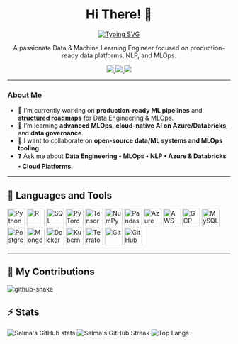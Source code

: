 
<!-- Dynamic intro -->
<h1 align="center">
  Hi There! 👋
</h1>

<p align="center">
  <a href="https://git.io/typing-svg">
    <img src="https://readme-typing-svg.demolab.com?font=Fira+Code&weight=600&size=28&pause=1200&color=E63946&center=true&vCenter=true&width=700&lines=I'm+Salma+Boukhris!;Data+%26+Machine+Learning+Engineer;Azure+%7C+Databricks+%7C+MLOps" alt="Typing SVG" />
  </a>
</p>

<p align="center">
  A passionate Data & Machine Learning Engineer focused on production-ready data platforms, NLP, and MLOps.
</p>

<!-- Contact badges centered, old style -->
<p align="center">
  <a href="https://www.linkedin.com/in/salma-boukhris-2611bb161/">
    <img src="https://img.shields.io/badge/LinkedIn-0077B5?style=flat-square&logo=linkedin&logoColor=white"/>
  </a>
  <a href="https://github.com/SalmaBoukhris">
    <img src="https://img.shields.io/badge/GitHub-181717?style=flat-square&logo=github&logoColor=white"/>
  </a>
  <a href="mailto:salmaboukhris.contact@gmail.com">
    <img src="https://img.shields.io/badge/Email-Contact-informational?style=flat-square&logo=gmail&logoColor=white&color=D14836"/>
  </a>
</p>


---

### About Me

- 🔭 I’m currently working on **production-ready ML pipelines** and **structured roadmaps** for Data Engineering & MLOps.  
- 🌱 I’m learning **advanced MLOps**, **cloud-native AI on Azure/Databricks**, and **data governance**.  
- 🤝 I want to collaborate on **open-source data/ML systems and MLOps tooling**.  
- ❓ Ask me about **Data Engineering • MLOps • NLP • Azure & Databricks • Cloud Platforms**.

---

## 🔧 Languages and Tools  

<p align="left">
  <!-- Programming -->
  <img src="https://cdn.jsdelivr.net/gh/devicons/devicon/icons/python/python-original.svg" alt="Python" width="40" height="40"/> 
  <img src="https://cdn.jsdelivr.net/gh/devicons/devicon/icons/r/r-original.svg" alt="R" width="40" height="40"/> 
  <img src="https://cdn.jsdelivr.net/gh/devicons/devicon/icons/sqlite/sqlite-original.svg" alt="SQL" width="40" height="40"/> 

  <!-- Data / ML -->
  <img src="https://cdn.jsdelivr.net/gh/devicons/devicon/icons/pytorch/pytorch-original.svg" alt="PyTorch" width="40" height="40"/> 
  <img src="https://cdn.jsdelivr.net/gh/devicons/devicon/icons/tensorflow/tensorflow-original.svg" alt="TensorFlow" width="40" height="40"/> 
  <img src="https://cdn.jsdelivr.net/gh/devicons/devicon/icons/numpy/numpy-original.svg" alt="NumPy" width="40" height="40"/> 
  <img src="https://cdn.jsdelivr.net/gh/devicons/devicon/icons/pandas/pandas-original.svg" alt="Pandas" width="40" height="40"/> 

  <!-- Cloud -->
  <img src="https://cdn.jsdelivr.net/gh/devicons/devicon/icons/azure/azure-original.svg" alt="Azure" width="40" height="40"/> 
  <img src="https://cdn.worldvectorlogo.com/logos/aws-2.svg" alt="AWS" width="40" height="40"/> 
  <img src="https://cdn.jsdelivr.net/gh/devicons/devicon/icons/googlecloud/googlecloud-original.svg" alt="GCP" width="40" height="40"/> 

  <!-- Databases -->
  <img src="https://cdn.jsdelivr.net/gh/devicons/devicon/icons/mysql/mysql-original.svg" alt="MySQL" width="40" height="40"/> 
  <img src="https://cdn.jsdelivr.net/gh/devicons/devicon/icons/postgresql/postgresql-original.svg" alt="PostgreSQL" width="40" height="40"/> 
  <img src="https://cdn.jsdelivr.net/gh/devicons/devicon/icons/mongodb/mongodb-original.svg" alt="MongoDB" width="40" height="40"/> 

  <!-- DevOps -->
  <img src="https://cdn.jsdelivr.net/gh/devicons/devicon/icons/docker/docker-original.svg" alt="Docker" width="40" height="40"/> 
  <img src="https://cdn.jsdelivr.net/gh/devicons/devicon/icons/kubernetes/kubernetes-plain.svg" alt="Kubernetes" width="40" height="40"/> 
  <img src="https://cdn.jsdelivr.net/gh/devicons/devicon/icons/terraform/terraform-original.svg" alt="Terraform" width="40" height="40"/> 
  <img src="https://cdn.jsdelivr.net/gh/devicons/devicon/icons/git/git-original.svg" alt="Git" width="40" height="40"/> 
  <img src="https://cdn.jsdelivr.net/gh/devicons/devicon/icons/github/github-original.svg" alt="GitHub" width="40" height="40"/> 
</p>  

---

## 🐍 My Contributions

<picture>
  <source media="(prefers-color-scheme: dark)" srcset="https://raw.githubusercontent.com/SalmaBoukhris/SalmaBoukhris/main/assets/github-contribution-grid-snake-dark.svg">
  <source media="(prefers-color-scheme: light)" srcset="https://raw.githubusercontent.com/SalmaBoukhris/SalmaBoukhris/main/assets/github-contribution-grid-snake.svg">
  <img alt="github-snake" src="https://raw.githubusercontent.com/SalmaBoukhris/SalmaBoukhris/main/assets/github-contribution-grid-snake.svg">
</picture>



## ⚡ Stats


![Salma's GitHub stats](https://github-readme-stats.vercel.app/api?username=SalmaBoukhris&show_icons=true&theme=default) 
![Salma's GitHub Streak](https://streak-stats.demolab.com?user=SalmaBoukhris&theme=default)
![Top Langs](https://github-readme-stats.vercel.app/api/top-langs/?username=SalmaBoukhris&layout=compact&theme=default)




